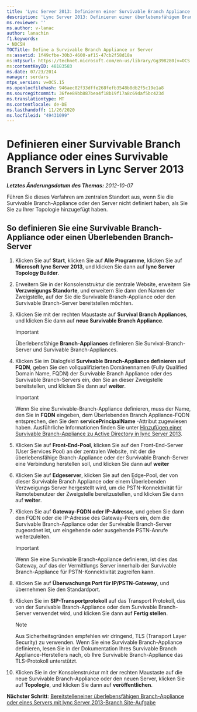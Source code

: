 ```yaml
---
title: 'Lync Server 2013: Definieren einer Survivable Branch Appliance oder eines Survivable Branch Servers'
description: 'Lync Server 2013: Definieren einer überlebensfähigen Branch-Appliance oder eines Servers.'
ms.reviewer: ''
ms.author: v-lanac
author: lanachin
f1.keywords:
- NOCSH
TOCTitle: Define a Survivable Branch Appliance or Server
ms:assetid: 1f49cfbe-30b3-4600-af15-47cb2f58d18a
ms:mtpsurl: https://technet.microsoft.com/en-us/library/Gg398280(v=OCS.15)
ms:contentKeyID: 48183583
ms.date: 07/23/2014
manager: serdars
mtps_version: v=OCS.15
ms.openlocfilehash: 946aec82f33dffe268fefb3548b8db2f5c19e1a8
ms.sourcegitcommit: 36fee89bb887bea4f18b19f17a8c69daf5bc423d
ms.translationtype: MT
ms.contentlocale: de-DE
ms.lasthandoff: 11/26/2020
ms.locfileid: "49431099"
---
```

# <a name="define-a-survivable-branch-appliance-or-server-in-lync-server-2013"></a>Definieren einer Survivable Branch Appliance oder eines Survivable Branch Servers in Lync Server 2013

<div data-xmlns="http://www.w3.org/1999/xhtml">

<div class="topic" data-xmlns="http://www.w3.org/1999/xhtml" data-msxsl="urn:schemas-microsoft-com:xslt" data-cs="https://msdn.microsoft.com/">

<div data-asp="https://msdn2.microsoft.com/asp">



</div>

<div id="mainSection">

<div id="mainBody">

<span> </span>

_**Letztes Änderungsdatum des Themas:** 2012-10-07_

Führen Sie dieses Verfahren am zentralen Standort aus, wenn Sie die Survivable Branch-Appliance oder den Server nicht definiert haben, als Sie Sie zu Ihrer Topologie hinzugefügt haben.

<div>

## <a name="to-define-a-survivable-branch-appliance-or-survivable-branch-server"></a>So definieren Sie eine Survivable Branch-Appliance oder einen Überlebenden Branch-Server

1.  Klicken Sie auf **Start**, klicken Sie auf **Alle Programme**, klicken Sie auf **Microsoft lync Server 2013**, und klicken Sie dann auf **lync Server Topology Builder**.

2.  Erweitern Sie in der Konsolenstruktur die zentrale Website, erweitern Sie **Verzweigungs Standorte**, und erweitern Sie dann den Namen der Zweigstelle, auf der Sie die Survivable Branch-Appliance oder den Survivable Branch-Server bereitstellen möchten.

3.  Klicken Sie mit der rechten Maustaste auf **Survival Branch Appliances**, und klicken Sie dann auf **neue Survivable Branch Appliance**.
    
    <div>
    

    > [!IMPORTANT]  
    > Überlebensfähige <STRONG>Branch-Appliances</STRONG> definieren Sie Survival-Branch-Server und Survivable Branch-Appliances.

    
    </div>

4.  Klicken Sie im Dialogfeld **Survivable Branch-Appliance definieren** auf **FQDN**, geben Sie den vollqualifizierten Domänennamen (Fully Qualified Domain Name, FQDN) der Survivable Branch Appliance oder des Survivable Branch-Servers ein, den Sie an dieser Zweigstelle bereitstellen, und klicken Sie dann auf **weiter**.
    
    <div>
    

    > [!IMPORTANT]  
    > Wenn Sie eine Survivable-Branch-Appliance definieren, muss der Name, den Sie in <STRONG>FQDN</STRONG> eingeben, dem Überlebenden Branch Appliance-FQDN entsprechen, den Sie dem <STRONG>servicePrincipalName</STRONG> -Attribut zugewiesen haben. Ausführliche Informationen finden Sie unter <A href="lync-server-2013-add-a-survivable-branch-appliance-to-active-directory.md">Hinzufügen einer Survivable Branch-Appliance zu Active Directory in lync Server 2013</A>.

    
    </div>

5.  Klicken Sie auf **Front-End-Pool**, klicken Sie auf den Front-End-Server (User Services Pool) an der zentralen Website, mit der die überlebensfähige Branch-Appliance oder der Survivable Branch-Server eine Verbindung herstellen soll, und klicken Sie dann auf **weiter**

6.  Klicken Sie auf **Edgeserver**, klicken Sie auf den Edge-Pool, der von dieser Survivable Branch Appliance oder einem Überlebenden Verzweigungs Server hergestellt wird, um die PSTN-Konnektivität für Remotebenutzer der Zweigstelle bereitzustellen, und klicken Sie dann auf **weiter**.

7.  Klicken Sie auf **Gateway-FQDN oder IP-Adresse**, und geben Sie dann den FQDN oder die IP-Adresse des Gateway-Peers ein, dem die Survivable Branch-Appliance oder der Survivable Branch-Server zugeordnet ist, um eingehende oder ausgehende PSTN-Anrufe weiterzuleiten.
    
    <div>
    

    > [!IMPORTANT]  
    > Wenn Sie eine Survivable Branch-Appliance definieren, ist dies das Gateway, auf das der Vermittlungs Server innerhalb der Survivable Branch-Appliance für PSTN-Konnektivität zugreifen kann.

    
    </div>

8.  Klicken Sie auf **Überwachungs Port für IP/PSTN-Gateway**, und übernehmen Sie den Standardport.

9.  Klicken Sie im **SIP-Transportprotokoll** auf das Transport Protokoll, das von der Survivable Branch-Appliance oder dem Survivable Branch-Server verwendet wird, und klicken Sie dann auf **Fertig stellen**.
    
    <div>
    

    > [!NOTE]  
    > Aus Sicherheitsgründen empfehlen wir dringend, TLS (Transport Layer Security) zu verwenden. Wenn Sie eine Survivable Branch-Appliance definieren, lesen Sie in der Dokumentation Ihres Survivable Branch Appliance-Herstellers nach, ob Ihre Survivable Branch-Appliance das TLS-Protokoll unterstützt.

    
    </div>

10. Klicken Sie in der Konsolenstruktur mit der rechten Maustaste auf die neue Survivable Branch-Appliance oder den neuen Server, klicken Sie auf **Topologie**, und klicken Sie dann auf **veröffentlichen**.

**Nächster Schritt**: [Bereitstelleneiner überlebensfähigen Branch-Appliance oder eines Servers mit lync Server 2013-Branch Site-Aufgabe](lync-server-2013-deploy-a-survivable-branch-appliance-or-server-branch-site-task.md)

</div>

</div>

<span> </span>

</div>

</div>

</div>

